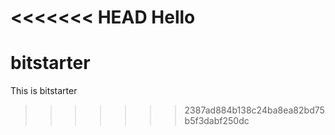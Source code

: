 <<<<<<< HEAD
Hello
=======
bitstarter
==========

This is bitstarter
>>>>>>> 2387ad884b138c24ba8ea82bd75b5f3dabf250dc
